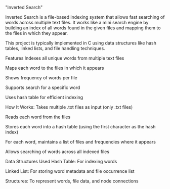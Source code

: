 "Inverted Search"

Inverted Search is a file-based indexing system that allows fast searching of words across multiple text files. It works like a mini search engine by building an index of all words found in the given files and mapping them to the files in which they appear.

This project is typically implemented in C using data structures like hash tables, linked lists, and file handling techniques.

Features
Indexes all unique words from multiple text files

Maps each word to the files in which it appears

Shows frequency of words per file

Supports search for a specific word

Uses hash table for efficient indexing

 How It Works:
Takes multiple .txt files as input (only .txt files)

Reads each word from the files

Stores each word into a hash table (using the first character as the hash index)

For each word, maintains a list of files and frequencies where it appears

Allows searching of words across all indexed files

Data Structures Used
Hash Table: For indexing words

Linked List: For storing word metadata and file occurrence list

Structures: To represent words, file data, and node connections
